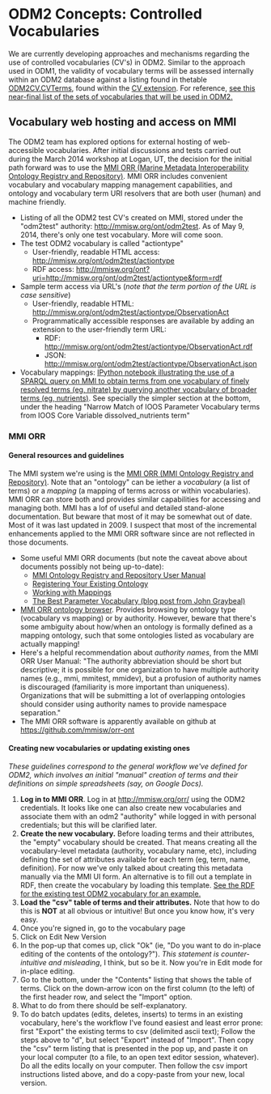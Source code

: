 ODM2 Concepts: Controlled Vocabularies
============================
We are currently developing approaches and mechanisms regarding the use of controlled vocabularies (CV's) in ODM2. Similar to the approach used in ODM1, the validity of vocabulary terms will be assessed internally within an ODM2 database against a listing found in thetable [ODM2CV.CVTerms](http://uchic.github.io/ODM2/schemas/ODM2_Current/tables/ODM2CV_CVTerms.html), found within the [CV extension](http://uchic.github.io/ODM2/schemas/ODM2_Current/diagrams/ODM2CV.html). For reference, [see this near-final list of the sets of vocabularies that will be used in ODM2.](http://uchic.github.io/ODM2/schemas/ODM2_Current/diagrams/ODM2CV.html)

## Vocabulary web hosting and access on MMI ##

The ODM2 team has explored options for external hosting of web-accessible vocabularies. After initial discussions and tests carried out during the March 2014 workshop at Logan, UT, the decision for the initial path forward was to use the [MMI ORR (Marine Metadata Interoperability Ontology Registry and Repository)](http://mmisw.org/). MMI ORR includes convenient vocabulary and vocabulary mapping management capabilities, and ontology and vocabulary term URI resolvers that are both user (human) and machine friendly.

* Listing of all the ODM2 test CV's created on MMI, stored under the "odm2test" authority: http://mmisw.org/ont/odm2test. As of May 9, 2014, there's only one test vocabulary. More will come soon.
* The test ODM2 vocabulary is called "actiontype"
  * User-friendly, readable HTML access: http://mmisw.org/ont/odm2test/actiontype
  * RDF access: http://mmisw.org/ont?uri=http://mmisw.org/ont/odm2test/actiontype&form=rdf
* Sample term access via URL's (_note that the term portion of the URL is case sensitive_)
  * User-friendly, readable HTML: http://mmisw.org/ont/odm2test/actiontype/ObservationAct
  * Programmatically accessible responses are available by adding an extension to the user-friendly term URL:
    * RDF:  http://mmisw.org/ont/odm2test/actiontype/ObservationAct.rdf
    * JSON: http://mmisw.org/ont/odm2test/actiontype/ObservationAct.json
* Vocabulary mappings: [IPython notebook illustrating the use of a SPARQL query on MMI to obtain terms from one vocabulary of finely resolved terms (eg, nitrate) by querying another vocabulary of broader terms (eg, nutrients)](http://nbviewer.ipython.org/gist/emiliom/9843a515c7a524931467/SPARQLWrapper_MMI_IOOSParameterVocabTerm.ipynb). See specially the simpler section at the bottom, under the heading "Narrow Match of IOOS Parameter Vocabulary terms from IOOS Core Variable dissolved_nutrients term"
 

### MMI ORR ###

#### General resources and guidelines ####

The MMI system we're using is the [MMI ORR (MMI Ontology Registry and Repository)](http://mmisw.org/). Note that an "ontology" can be iether a _vocabulary_ (a list of terms) or a _mapping_ (a mapping of terms across or within vocabularies). MMI ORR can store both and provides similar capabilities for accessing and managing both. MMI has a lof of useful and detailed stand-alone documentation. But beware that most of it may be somewhat out of date. Most of it was last updated in 2009. I suspect that most of the incremental enhancements applied to the MMI ORR software since are not reflected in those documents.
* Some useful MMI ORR documents (but note the caveat above about documents possibly not being up-to-date):
  * [MMI Ontology Registry and Repository User Manual](https://marinemetadata.org/mmiorrusrman/)
  * [Registering Your Existing Ontology](https://marinemetadata.org/mmiorrusrman/registerexisting)
  * [Working with Mappings](https://marinemetadata.org/mmiorrusrman/mmiorrmapps)
  * [The Best Parameter Vocabulary (blog post from John Graybeal)](https://marinemetadata.org/blogs/graybeal/the-best-parameter-vocabulary)
* [MMI ORR ontology browser](http://mmisw.org/orr/#b). Provides browsing by ontology type (vocabulary vs mapping) or by authority. However, beware that there's some ambiguity about how/when an ontology is formally defined as a mapping ontology, such that some ontologies listed as vocabulary are actually mapping!
* Here's a helpful recommendation about _authority names_, from the MMI ORR User Manual: "The authority abbreviation should be short but descriptive; it is possible for one organization to have multiple authority names (e.g., mmi, mmitest, mmidev), but a profusion of authority names is discouraged (familiarity is more important than uniqueness). Organizations that will be submitting a lot of overlapping ontologies should consider using authority names to provide namespace separation."
* The MMI ORR software is apparently available on github at https://github.com/mmisw/orr-ont


#### Creating new vocabularies or updating existing ones ####

_These guidelines correspond to the general workflow we've defined for ODM2, which involves an initial "manual" creation of terms and their definitions on simple spreadsheets (say, on Google Docs)._ 

1. __Log in to MMI ORR__. Log in at http://mmisw.org/orr/ using the ODM2 credentials. It looks like one can also create new vocabularies and associate them with an odm2 "authority" while logged in with personal credentials; but this will be clarified later.
2. __Create the new vocabulary.__ Before loading terms and their attributes, the "empty" vocabulary should be created. That means creating all the vocabulary-level metadata (authority, vocabulary name, etc), including defining the set of attributes available for each term (eg, term, name, definition). For now we've only talked about creating this metadata manually via the MMI UI form. An alternative is to fill out a template in RDF, then create the vocabulary by loading this template. [See the RDF for the existing test ODM2 vocabulary for an example.](http://mmisw.org/ont?form=rdf&uri=http://mmisw.org/ont/odm2test/actiontype)
3. __Load the "csv" table of terms and their attributes.__ Note that how to do this is __NOT__ at all obvious or intuitive! But once you know how, it's very easy.
 1. Once you're signed in, go to the vocabulary page
 2. Click on Edit New Version
 3. In the pop-up that comes up, click "Ok" (ie, "Do you want to do in-place editing of the contents of the ontology?"). _This statement is counter-intuitive and misleading_, I think, but so be it. Now you're in Edit mode for in-place editing.
 4. Go to the bottom, under the "Contents" listing that shows the table of terms. Click on the down-arrow icon on the first column (to the left) of the first header row, and select the "Import" option.
 5. What to do from there should be self-explanatory.
 6. To do batch updates (edits, deletes, inserts) to terms in an existing vocabulary, here's the workflow I've found easiest and least error prone: first "Export" the existing terms to csv (delimited ascii text); Follow the steps above to "d", but select "Export" instead of "Import". Then copy the "csv" term listing that is presented in the pop up, and paste it on your local computer (to a file, to an open text editor session, whatever). Do all the edits locally on your computer. Then follow the csv import instructions listed above, and do a copy-paste from your new, local version.
